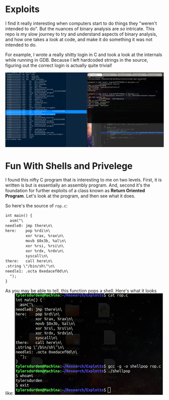 # Exploits
I find it really interesting when computers start to do 
things they "weren't intended to do". But the nuances of 
binary analysis are *so* intricate. This repo is my slow
journey to try and understand aspects of binary analysis, 
and how one takes a look at code, and make it do something
it was not intended to do. 

For example, I wrote a really shitty login in C and took a look
at the internals while running in GDB. Because I left hardcoded 
strings in the source, figuring out the correct login is actually
quite trivial!

![example](https://raw.githubusercontent.com/scott-robbins/Research/master/Exploits/plaintext_gdb.png)

# Fun With Shells and Privelege
I found this nifty C program that is interesting to me on two levels. 
First, it is written is but is essentially an assembly program. And, 
second it's the foundation for further exploits of a class known as 
**Return Oriented Program**. Let's look at the program, and then see
what it does. 

So here's the source of `rop.c`:
```
int main() {
  asm("\
needle0: jmp there\n\
here:    pop %rdi\n\
         xor %rax, %rax\n\
         movb $0x3b, %al\n\
         xor %rsi, %rsi\n\
         xor %rdx, %rdx\n\
         syscall\n\
there:   call here\n\
.string \"/bin/sh\"\n\
needle1: .octa 0xedacef0d\n\
  ");
}
```
As you may be able to tell, this function pops a shell. Here's what it looks like:
![rop.c](https://raw.githubusercontent.com/scott-robbins/Research/master/Exploits/pop_shell.png)
